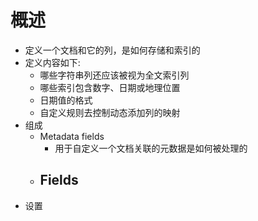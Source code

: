 # 概述
- 定义一个文档和它的列，是如何存储和索引的
- 定义内容如下:
	- 哪些字符串列还应该被视为全文索引列
	- 哪些索引包含数字、日期或地理位置
	- 日期值的格式
	- 自定义规则去控制动态添加列的映射
- 组成
	- Metadata fields
		- 用于自定义一个文档关联的元数据是如何被处理的
	- Fields
		- 
- 设置